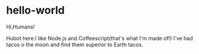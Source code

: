 # hello-world

Hi,Humans!

Hubot here.I like Node.js and Coffeescript(that's what I'm made of!)
I've had tacos o the moon and find them superior to Earth tacos.
